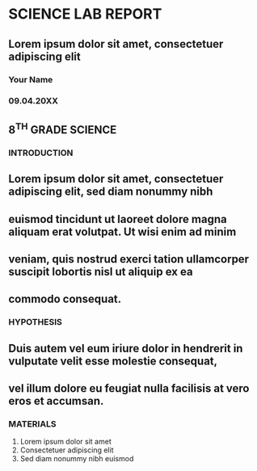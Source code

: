 # SCIENCE LAB REPORT

## Lorem ipsum dolor sit amet, consectetuer adipiscing elit

### Your Name

### 09.04.20XX

## 8<sup>TH</sup> GRADE SCIENCE

### INTRODUCTION

## Lorem ipsum dolor sit amet, consectetuer adipiscing elit, sed diam nonummy nibh
## euismod tincidunt ut laoreet dolore magna aliquam erat volutpat. Ut wisi enim ad minim
## veniam, quis nostrud exerci tation ullamcorper suscipit lobortis nisl ut aliquip ex ea
## commodo consequat.

### HYPOTHESIS

## Duis autem vel eum iriure dolor in hendrerit in vulputate velit esse molestie consequat,
## vel illum dolore eu feugiat nulla facilisis at vero eros et accumsan.

### MATERIALS

1. Lorem ipsum dolor sit amet
2. Consectetuer adipiscing elit
3. Sed diam nonummy nibh euismod


